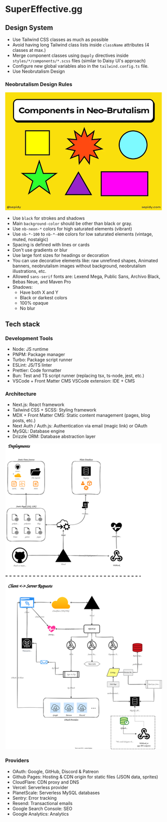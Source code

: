# SuperEffective.gg

## Design System

- Use Tailwind CSS classes as much as possible
- Avoid having long Tailwind class lists inside `className` attributes (4 classes at max.)
- Merge component classes using `@apply` directives inside `styles/*/components/*.scss` files (similar to Daisy UI's
  approach)
- Configure new global variables also in the `tailwind.config.ts` file.
- Use Neobrutalism Design

### Neobrutalism Design Rules

![Neobrutalism](components/assets/docs/neobrutalism-example.webp)

- Use `black` for strokes and shadows
- Main `background-color` should be other than black or gray.
- Use `nb-neon-*` colors for high saturated elements (vibrant)
- Use `nb-*-100` to `nb-*-400` colors for low saturated elements (vintage, muted, nostalgic)
- Spacing is defined with lines or cards
- Don't use gradients or blur
- Use large font sizes for headings or decoration
- You can use decorative elements like: raw unrefined shapes, Animated banners, neobrutalism images without background,
  neobrutalism illustrations, etc.
- Allowed `sans-serif` fonts are: Lexend Mega, Public Sans, Archivo Black, Bebas Neue, and Maven Pro
- Shadows:
  - Have both X and Y
  - Black or darkest colors
  - 100% opaque
  - No blur

## Tech stack

### Development Tools

- Node: JS runtime
- PNPM: Package manager
- Turbo: Package script runner
- ESLint: JS/TS linter
- Prettier: Code formatter
- Bun: Test and TS script runner (replacing tsx, ts-node, jest, etc.)
- VSCode + Front Matter CMS VSCode extension: IDE + CMS

### Architecture

- Next.js: React framework
- Tailwind CSS + SCSS: Styling framework
- MDX + Front Matter CMS: Static content management (pages, blog posts, etc.)
- Next Auth / Auth.js: Authentication via email (magic link) or OAuth
- MySQL: Database engine
- Drizzle ORM: Database abstraction layer

![App Architecture Diagram](lib/architecture.drawio.svg)

### Providers

- OAuth: Google, GitHub, Discord & Patreon
- Github Pages: Hosting & CDN origin for static files (JSON data, sprites)
- CloudFlare: CDN proxy and DNS
- Vercel: Serverless provider
- PlanetScale: Serverless MySQL databases
- Sentry: Error tracking
- Resend: Transactional emails
- Google Search Console: SEO
- Google Analytics: Analytics

